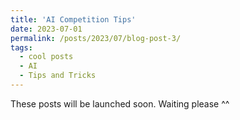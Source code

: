 ```yaml
---
title: 'AI Competition Tips'
date: 2023-07-01
permalink: /posts/2023/07/blog-post-3/
tags:
  - cool posts
  - AI
  - Tips and Tricks
--- 
```


These posts will be launched soon. Waiting please ^^